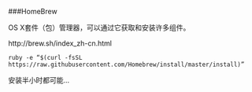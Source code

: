 ###HomeBrew

OS X套件（包）管理器，可以通过它获取和安装许多组件。

http:\/\/brew.sh\/index\_zh-cn.html

`ruby -e “$(curl -fsSL https://raw.githubusercontent.com/Homebrew/install/master/install)”`

安装半小时都可能...

